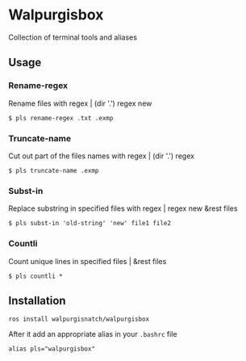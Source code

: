 # Walpurgisbox
Collection of terminal tools and aliases

## Usage

### Rename-regex
Rename files with regex | (dir '.') regex new  
```
$ pls rename-regex .txt .exmp 
```

### Truncate-name
Cut out part of the files names with regex | (dir '.') regex
```
$ pls truncate-name .exmp
```

### Subst-in
Replace substring in specified files with regex | regex new &rest files
```
$ pls subst-in 'old-string' 'new' file1 file2
```

### Countli
Count unique lines in specified files | &rest files
```
$ pls countli *
```

## Installation
```
ros install walpurgisnatch/walpurgisbox
```

After it add an appropriate alias in your `.bashrc` file
```
alias pls="walpurgisbox"
```
